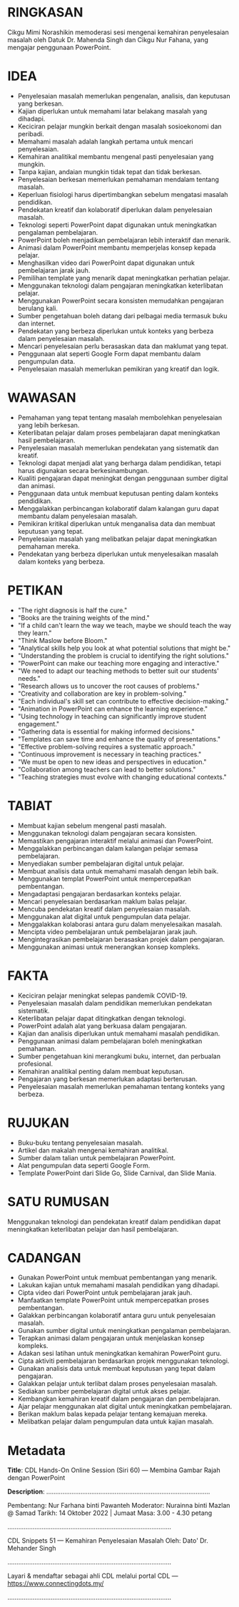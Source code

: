 # RINGKASAN
Cikgu Mimi Norashikin memoderasi sesi mengenai kemahiran penyelesaian masalah oleh Datuk Dr. Mahenda Singh dan Cikgu Nur Fahana, yang mengajar penggunaan PowerPoint.

# IDEA
- Penyelesaian masalah memerlukan pengenalan, analisis, dan keputusan yang berkesan.
- Kajian diperlukan untuk memahami latar belakang masalah yang dihadapi.
- Keciciran pelajar mungkin berkait dengan masalah sosioekonomi dan peribadi.
- Memahami masalah adalah langkah pertama untuk mencari penyelesaian.
- Kemahiran analitikal membantu mengenal pasti penyelesaian yang mungkin.
- Tanpa kajian, andaian mungkin tidak tepat dan tidak berkesan.
- Penyelesaian berkesan memerlukan pemahaman mendalam tentang masalah.
- Keperluan fisiologi harus dipertimbangkan sebelum mengatasi masalah pendidikan.
- Pendekatan kreatif dan kolaboratif diperlukan dalam penyelesaian masalah.
- Teknologi seperti PowerPoint dapat digunakan untuk meningkatkan pengalaman pembelajaran.
- PowerPoint boleh menjadikan pembelajaran lebih interaktif dan menarik.
- Animasi dalam PowerPoint membantu memperjelas konsep kepada pelajar.
- Menghasilkan video dari PowerPoint dapat digunakan untuk pembelajaran jarak jauh.
- Pemilihan template yang menarik dapat meningkatkan perhatian pelajar.
- Menggunakan teknologi dalam pengajaran meningkatkan keterlibatan pelajar.
- Menggunakan PowerPoint secara konsisten memudahkan pengajaran berulang kali.
- Sumber pengetahuan boleh datang dari pelbagai media termasuk buku dan internet.
- Pendekatan yang berbeza diperlukan untuk konteks yang berbeza dalam penyelesaian masalah.
- Mencari penyelesaian perlu berasaskan data dan maklumat yang tepat.
- Penggunaan alat seperti Google Form dapat membantu dalam pengumpulan data.
- Penyelesaian masalah memerlukan pemikiran yang kreatif dan logik.

# WAWASAN
- Pemahaman yang tepat tentang masalah membolehkan penyelesaian yang lebih berkesan.
- Keterlibatan pelajar dalam proses pembelajaran dapat meningkatkan hasil pembelajaran.
- Penyelesaian masalah memerlukan pendekatan yang sistematik dan kreatif.
- Teknologi dapat menjadi alat yang berharga dalam pendidikan, tetapi harus digunakan secara berkesinambungan.
- Kualiti pengajaran dapat meningkat dengan penggunaan sumber digital dan animasi.
- Penggunaan data untuk membuat keputusan penting dalam konteks pendidikan.
- Menggalakkan perbincangan kolaboratif dalam kalangan guru dapat membantu dalam penyelesaian masalah.
- Pemikiran kritikal diperlukan untuk menganalisa data dan membuat keputusan yang tepat.
- Penyelesaian masalah yang melibatkan pelajar dapat meningkatkan pemahaman mereka.
- Pendekatan yang berbeza diperlukan untuk menyelesaikan masalah dalam konteks yang berbeza.

# PETIKAN
- "The right diagnosis is half the cure."
- "Books are the training weights of the mind."
- "If a child can't learn the way we teach, maybe we should teach the way they learn."
- "Think Maslow before Bloom."
- "Analytical skills help you look at what potential solutions that might be."
- "Understanding the problem is crucial to identifying the right solutions."
- "PowerPoint can make our teaching more engaging and interactive."
- "We need to adapt our teaching methods to better suit our students' needs."
- "Research allows us to uncover the root causes of problems."
- "Creativity and collaboration are key in problem-solving."
- "Each individual's skill set can contribute to effective decision-making."
- "Animation in PowerPoint can enhance the learning experience."
- "Using technology in teaching can significantly improve student engagement."
- "Gathering data is essential for making informed decisions."
- "Templates can save time and enhance the quality of presentations."
- "Effective problem-solving requires a systematic approach."
- "Continuous improvement is necessary in teaching practices."
- "We must be open to new ideas and perspectives in education."
- "Collaboration among teachers can lead to better solutions."
- "Teaching strategies must evolve with changing educational contexts."

# TABIAT
- Membuat kajian sebelum mengenal pasti masalah.
- Menggunakan teknologi dalam pengajaran secara konsisten.
- Memastikan pengajaran interaktif melalui animasi dan PowerPoint.
- Menggalakkan perbincangan dalam kalangan pelajar semasa pembelajaran.
- Menyediakan sumber pembelajaran digital untuk pelajar.
- Membuat analisis data untuk memahami masalah dengan lebih baik.
- Menggunakan templat PowerPoint untuk mempercepatkan pembentangan.
- Mengadaptasi pengajaran berdasarkan konteks pelajar.
- Mencari penyelesaian berdasarkan maklum balas pelajar.
- Mencuba pendekatan kreatif dalam penyelesaian masalah.
- Menggunakan alat digital untuk pengumpulan data pelajar.
- Menggalakkan kolaborasi antara guru dalam menyelesaikan masalah.
- Mencipta video pembelajaran untuk pembelajaran jarak jauh.
- Mengintegrasikan pembelajaran berasaskan projek dalam pengajaran.
- Menggunakan animasi untuk menerangkan konsep kompleks.

# FAKTA
- Keciciran pelajar meningkat selepas pandemik COVID-19.
- Penyelesaian masalah dalam pendidikan memerlukan pendekatan sistematik.
- Keterlibatan pelajar dapat ditingkatkan dengan teknologi.
- PowerPoint adalah alat yang berkuasa dalam pengajaran.
- Kajian dan analisis diperlukan untuk memahami masalah pendidikan.
- Penggunaan animasi dalam pembelajaran boleh meningkatkan pemahaman.
- Sumber pengetahuan kini merangkumi buku, internet, dan perbualan profesional.
- Kemahiran analitikal penting dalam membuat keputusan.
- Pengajaran yang berkesan memerlukan adaptasi berterusan.
- Penyelesaian masalah memerlukan pemahaman tentang konteks yang berbeza.

# RUJUKAN
- Buku-buku tentang penyelesaian masalah.
- Artikel dan makalah mengenai kemahiran analitikal.
- Sumber dalam talian untuk pembelajaran PowerPoint.
- Alat pengumpulan data seperti Google Form.
- Template PowerPoint dari Slide Go, Slide Carnival, dan Slide Mania.

# SATU RUMUSAN
Menggunakan teknologi dan pendekatan kreatif dalam pendidikan dapat meningkatkan keterlibatan pelajar dan hasil pembelajaran.

# CADANGAN
- Gunakan PowerPoint untuk membuat pembentangan yang menarik.
- Lakukan kajian untuk memahami masalah pendidikan yang dihadapi.
- Cipta video dari PowerPoint untuk pembelajaran jarak jauh.
- Manfaatkan template PowerPoint untuk mempercepatkan proses pembentangan.
- Galakkan perbincangan kolaboratif antara guru untuk penyelesaian masalah.
- Gunakan sumber digital untuk meningkatkan pengalaman pembelajaran.
- Terapkan animasi dalam pengajaran untuk menjelaskan konsep kompleks.
- Adakan sesi latihan untuk meningkatkan kemahiran PowerPoint guru.
- Cipta aktiviti pembelajaran berdasarkan projek menggunakan teknologi.
- Gunakan analisis data untuk membuat keputusan yang tepat dalam pengajaran.
- Galakkan pelajar untuk terlibat dalam proses penyelesaian masalah.
- Sediakan sumber pembelajaran digital untuk akses pelajar.
- Kembangkan kemahiran kreatif dalam pengajaran dan pembelajaran.
- Ajar pelajar menggunakan alat digital untuk meningkatkan pembelajaran.
- Berikan maklum balas kepada pelajar tentang kemajuan mereka.
- Melibatkan pelajar dalam pengumpulan data untuk kajian masalah.

# Metadata
**Title**: CDL Hands-On Online Session (Siri 60) — Membina Gambar Rajah dengan PowerPoint

**Description**: ...........................................................................................

Pembentang: Nur Farhana binti Pawanteh
Moderator: Nurainna binti Mazlan @ Samad
Tarikh: 14 Oktober 2022   |   Jumaat
Masa: 3.00  - 4.30 petang

...........................................................................................

CDL Snippets  51 — Kemahiran Penyelesaian Masalah
Oleh: Dato' Dr. Mehander Singh

...........................................................................................

Layari & mendaftar sebagai ahli CDL melalui portal CDL — https://www.connectingdots.my/

...........................................................................................
